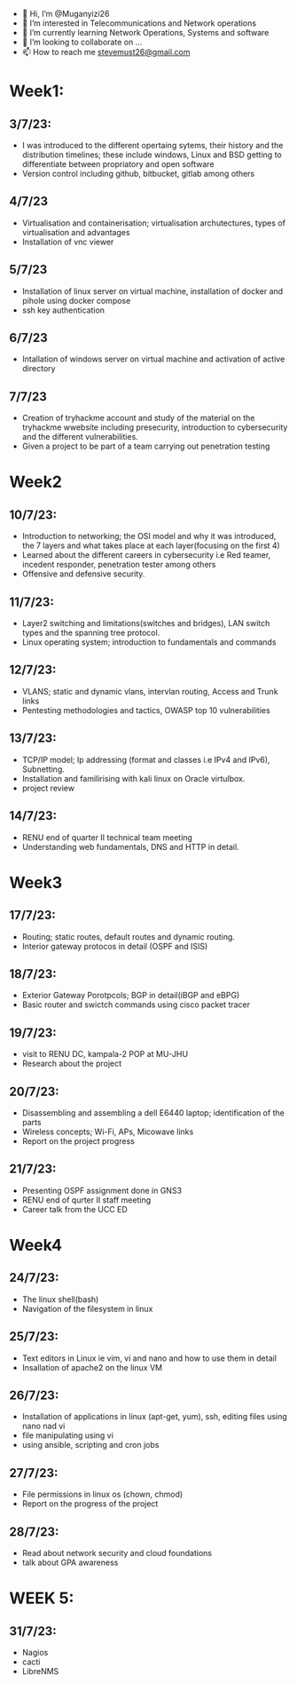 - 👋 Hi, I’m @Muganyizi26
- 👀 I’m interested in Telecommunications and Network operations
- 🌱 I’m currently learning Network Operations, Systems and software
- 💞️ I’m looking to collaborate on ...
- 📫 How to reach me stevemust26@gmail.com

<!---
Muganyizi26/Muganyizi26 is a ✨ special ✨ repository because its `README.md` (this file) appears on your GitHub profile.
You can click the Preview link to take a look at your changes.
--->
# Week1:

## 3/7/23: 

- I was introduced to the different opertaing sytems, their history and the distribution timelines; these include windows, Linux and BSD getting to differentiate between propriatory and open software
- Version control including github, bitbucket, gitlab among others

## 4/7/23 

- Virtualisation and containerisation; virtualisation archutectures, types of virtualisation and advantages
- Installation of vnc viewer

## 5/7/23

- Installation of linux server on virtual machine, installation of docker and pihole using docker compose
- ssh key authentication

## 6/7/23

- Intallation of windows server on virtual machine and activation of active directory

## 7/7/23

- Creation of tryhackme account and study of the material on the tryhackme wwebsite including presecurity, introduction to cybersecurity and the different vulnerabilities.
- Given a project to be part of a team carrying out penetration testing

# Week2

## 10/7/23:

- Introduction to networking; the OSI model and why it was introduced, the 7 layers and what takes place at each layer(focusing on the first 4)
- Learned about the different careers in cybersecurity i.e Red teamer, incedent responder, penetration tester among others
- Offensive and defensive security.

## 11/7/23:

- Layer2 switching and limitations(switches and bridges), LAN switch types and the spanning tree protocol.
- Linux operating system; introduction to fundamentals and commands

## 12/7/23:

- VLANS; static and dynamic vlans, intervlan routing, Access and Trunk links
- Pentesting methodologies and tactics, OWASP top 10 vulnerabilities

## 13/7/23:

- TCP/IP model; Ip addressing (format and classes i.e IPv4 and IPv6), Subnetting.
- Installation and familirising with kali linux on Oracle virtulbox.
- project review

## 14/7/23:

- RENU end of quarter II technical team meeting
- Understanding web fundamentals, DNS and HTTP in detail.

# Week3

## 17/7/23:

- Routing; static routes, default routes and dynamic routing.
- Interior gateway protocos in detail (OSPF and ISIS)

## 18/7/23:

- Exterior Gateway Porotpcols; BGP in detail(iBGP and eBPG)
- Basic router and swictch commands using cisco packet tracer

## 19/7/23:

- visit to RENU DC, kampala-2 POP at MU-JHU
- Research about the project

## 20/7/23:

- Disassembling and assembling a dell E6440 laptop; identification of the parts
- Wireless concepts; Wi-Fi, APs, Micowave links
- Report on the project progress

## 21/7/23:

- Presenting OSPF assignment done in GNS3
- RENU end of qurter II staff meeting
- Career talk from the UCC ED

# Week4

## 24/7/23:

- The linux shell(bash)
- Navigation of the filesystem in linux

## 25/7/23:

- Text editors in Linux ie vim, vi and nano and how to use them in detail
- Insallation of apache2 on the linux VM

## 26/7/23:

- Installation of applications in linux (apt-get, yum), ssh, editing files using nano nad vi
- file manipulating using vi
- using ansible, scripting and cron jobs

## 27/7/23:

- File permissions in linux os (chown, chmod)
- Report on the progress of the project

## 28/7/23:

- Read about network security and cloud foundations
- talk about GPA awareness

# WEEK 5:

## 31/7/23:

- Nagios
- cacti
- LibreNMS
